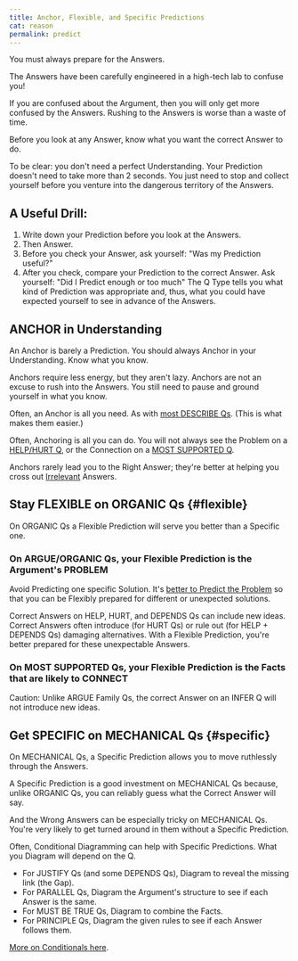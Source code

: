```yaml
---
title: Anchor, Flexible, and Specific Predictions
cat: reason
permalink: predict
---
```


You must always prepare for the Answers.

The Answers have been carefully engineered in a high-tech lab to confuse you!

If you are confused about the Argument, then you will only get more confused by the Answers. Rushing to the Answers is worse than a waste of time.

Before you look at any Answer, know what you want the correct Answer to do.

To be clear: you don't need a perfect Understanding. Your Prediction doesn't need to take more than 2 seconds. You just need to stop and collect yourself before you venture into the dangerous territory of the Answers.

## A Useful Drill:

1. Write down your Prediction before you look at the Answers.
1. Then Answer.
1. Before you check your Answer, ask yourself: "Was my Prediction useful?"
1. After you check, compare your Prediction to the correct Answer. Ask yourself: "Did I Predict enough or too much" The Q Type tells you what kind of Prediction was appropriate and, thus, what you could have expected yourself to see in advance of the Answers.

## ANCHOR in Understanding

An Anchor is barely a Prediction. You should always Anchor in your Understanding. Know what you know.

Anchors require less energy, but they aren't lazy. Anchors are not an excuse to rush into the Answers. You still need to pause and ground yourself in what you know.

Often, an Anchor is all you need. As with [most DESCRIBE Qs](describe.html). (This is what makes them easier.)

Often, Anchoring is all you can do. You will not always see the Problem on a [HELP/HURT Q](argue.html#hurt), or the Connection on a [MOST SUPPORTED Q](infer.html#most-supported).

Anchors rarely lead you to the Right Answer; they're better at helping you cross out [Irrelevant](glossary.html#relevance) Answers.

## Stay FLEXIBLE on ORGANIC Qs {#flexible}

On ORGANIC Qs a Flexible Prediction will serve you better than a Specific one.

### On ARGUE/ORGANIC Qs, your Flexible Prediction is the Argument's PROBLEM

Avoid Predicting one specific Solution. It's [better to Predict the Problem](flaws.html#solutions) so that you can be Flexibly prepared for different or unexpected solutions.

Correct Answers on HELP, HURT, and DEPENDS Qs can include new ideas. Correct Answers often introduce (for HURT Qs) or rule out (for HELP + DEPENDS Qs) damaging alternatives. With a Flexible Prediction, you're better prepared for these unexpectable Answers.

### On MOST SUPPORTED Qs, your Flexible Prediction is the Facts that are likely to CONNECT

Caution: Unlike ARGUE Family Qs, the correct Answer on an INFER Q will not introduce new ideas.

## Get SPECIFIC on MECHANICAL Qs {#specific}

On MECHANICAL Qs, a Specific Prediction allows you to move ruthlessly through the Answers.

A Specific Prediction is a good investment on MECHANICAL Qs because, unlike ORGANIC Qs, you can reliably guess what the Correct Answer will say.

And the Wrong Answers can be especially tricky on MECHANICAL Qs. You're very likely to get turned around in them without a Specific Prediction.

Often, Conditional Diagramming can help with Specific Predictions. What you Diagram will depend on the Q.

- For JUSTIFY Qs (and some DEPENDS Qs), Diagram to reveal the missing link (the Gap).
- For PARALLEL Qs, Diagram the Argument's structure to see if each Answer is the same.
- For MUST BE TRUE Qs, Diagram to combine the Facts.
- For PRINCIPLE Qs, Diagram the given rules to see if each Answer follows them.

[More on Conditionals here](conditionals.html).
